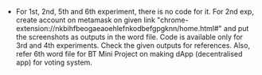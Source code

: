 * For 1st, 2nd, 5th and 6th experiment, there is no code for it. For 2nd exp, create account on metamask on given link "chrome-extension://nkbihfbeogaeaoehlefnkodbefgpgknn/home.html#" and put the screenshots as outputs in the word file. Code is available only for 3rd and 4th experiments. Check the given outputs for references. Also, refer 6th word file for BT Mini Project on making dApp (decentralised app) for voting system.
